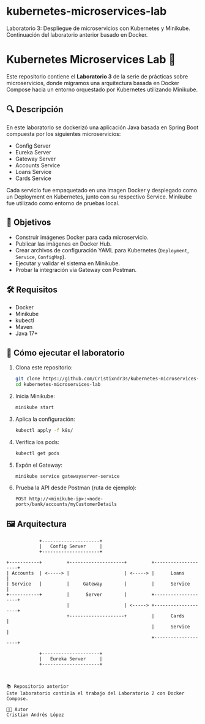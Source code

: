 # kubernetes-microservices-lab
Laboratorio 3: Despliegue de microservicios con Kubernetes y Minikube. Continuación del laboratorio anterior basado en Docker.

# Kubernetes Microservices Lab 🚀

Este repositorio contiene el **Laboratorio 3** de la serie de prácticas sobre microservicios, donde migramos una arquitectura basada en Docker Compose hacia un entorno orquestado por Kubernetes utilizando Minikube.

## 🔍 Descripción

En este laboratorio se dockerizó una aplicación Java basada en Spring Boot compuesta por los siguientes microservicios:

- Config Server
- Eureka Server
- Gateway Server
- Accounts Service
- Loans Service
- Cards Service

Cada servicio fue empaquetado en una imagen Docker y desplegado como un Deployment en Kubernetes, junto con su respectivo Service. Minikube fue utilizado como entorno de pruebas local.

## 🧪 Objetivos

- Construir imágenes Docker para cada microservicio.
- Publicar las imágenes en Docker Hub.
- Crear archivos de configuración YAML para Kubernetes (`Deployment`, `Service`, `ConfigMap`).
- Ejecutar y validar el sistema en Minikube.
- Probar la integración vía Gateway con Postman.

## 🛠️ Requisitos

- Docker
- Minikube
- kubectl
- Maven
- Java 17+

## 🚀 Cómo ejecutar el laboratorio

1. Clona este repositorio:
    ```bash
    git clone https://github.com/Cristixndr3s/kubernetes-microservices-lab.git
    cd kubernetes-microservices-lab
    ```

2. Inicia Minikube:
    ```bash
    minikube start
    ```

3. Aplica la configuración:
    ```bash
    kubectl apply -f k8s/
    ```

4. Verifica los pods:
    ```bash
    kubectl get pods
    ```

5. Expón el Gateway:
    ```bash
    minikube service gatewayserver-service
    ```

6. Prueba la API desde Postman (ruta de ejemplo):
    ```
    POST http://<minikube-ip>:<node-port>/bank/accounts/myCustomerDetails
    ```

## 🖼️ Arquitectura

```text
            +---------------------+
            |   Config Server     |
            +---------------------+

+-----------+         +--------------------+         +--------------------+
| Accounts  | <-----> |                    | <-----> |      Loans         |
| Service   |         |     Gateway        |         |      Service       |
+-----------+         |      Server        |         +--------------------+
                      |                    | <-----> +--------------------+
                      +--------------------+         |      Cards         |
                                                     |      Service       |
                                                     +--------------------+

            +---------------------+
            |   Eureka Server     |
            +---------------------+



📚 Repositorio anterior
Este laboratorio continúa el trabajo del Laboratorio 2 con Docker Compose.

🧑‍💻 Autor
Cristian Andrés López
